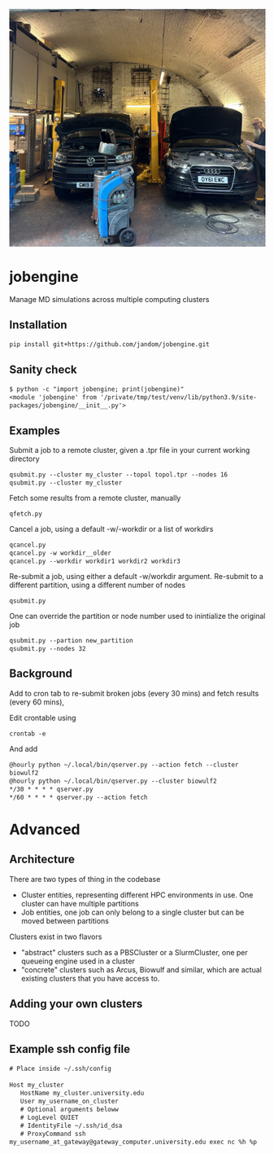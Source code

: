 ![Cover Image](cover.jpeg)

jobengine
=========

Manage MD simulations across multiple computing clusters

Installation
------------

    pip install git+https://github.com/jandom/jobengine.git

Sanity check
------------

    $ python -c "import jobengine; print(jobengine)"
    <module 'jobengine' from '/private/tmp/test/venv/lib/python3.9/site-packages/jobengine/__init__.py'>

Examples
--------

Submit a job to a remote cluster, given a .tpr file in your current working directory

    qsubmit.py --cluster my_cluster --topol topol.tpr --nodes 16
    qsubmit.py --cluster my_cluster

Fetch some results from a remote cluster, manually

    qfetch.py

Cancel a job, using a default -w/-workdir or a list of workdirs

    qcancel.py
    qcancel.py -w workdir__older
    qcancel.py --workdir workdir1 workdir2 workdir3

Re-submit a job, using either a default -w/workdir argument. Re-submit to a different partition, using a different number of nodes

    qsubmit.py

One can override the partition or node number used to inintialize the original job

    qsubmit.py --partion new_partition
    qsubmit.py --nodes 32

Background
----------

Add to cron tab to re-submit broken jobs (every 30 mins) and fetch results (every 60 mins),

Edit crontable using

    crontab -e

And add

    @hourly python ~/.local/bin/qserver.py --action fetch --cluster biowulf2
    @hourly python ~/.local/bin/qserver.py --cluster biowulf2
    */30 * * * * qserver.py
    */60 * * * * qserver.py --action fetch

Advanced
========

Architecture
------------

There are two types of thing in the codebase
- Cluster entities, representing different HPC environments in use. One cluster can have multiple partitions
- Job entities, one job can only belong to a single cluster but can be moved between partitions

Clusters exist in two flavors
- "abstract" clusters such as a PBSCluster or a SlurmCluster, one per queueing engine used in a cluster
- "concrete" clusters such as Arcus, Biowulf and similar, which are actual existing clusters that you have access to.

Adding your own clusters
------------------------

TODO

Example ssh config file
-----------------------

```
# Place inside ~/.ssh/config

Host my_cluster
   HostName my_cluster.university.edu
   User my_username_on_cluster
   # Optional arguments beloww
   # LogLevel QUIET
   # IdentityFile ~/.ssh/id_dsa
   # ProxyCommand ssh my_username_at_gateway@gateway_computer.university.edu exec nc %h %p
```
